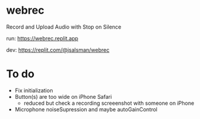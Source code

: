 # webrec
Record and Upload Audio with Stop on Silence

run: https://webrec.replit.app

dev: https://replit.com/@jsalsman/webrec

# To do
- Fix initialization
- Button(s) are too wide on iPhone Safari
  - reduced but check a recording screeenshot with someone on iPhone
- Microphone noiseSupression and maybe autoGainControl
